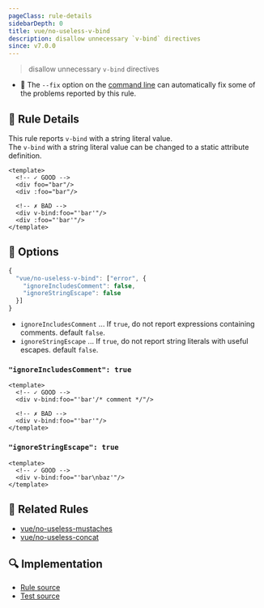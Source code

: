 ```yaml
---
pageClass: rule-details
sidebarDepth: 0
title: vue/no-useless-v-bind
description: disallow unnecessary `v-bind` directives
since: v7.0.0
---
```

> disallow unnecessary `v-bind` directives

- :wrench: The `--fix` option on the [command line](https://eslint.org/docs/user-guide/command-line-interface#fixing-problems) can automatically fix some of the problems reported by this rule.

## :book: Rule Details

This rule reports `v-bind` with a string literal value.  
The `v-bind` with a string literal value can be changed to a static attribute definition.

<eslint-code-block fix :rules="{'vue/no-useless-v-bind': ['error']}">

```vue
<template>
  <!-- ✓ GOOD -->
  <div foo="bar"/>
  <div :foo="bar"/>

  <!-- ✗ BAD -->
  <div v-bind:foo="'bar'"/>
  <div :foo="'bar'"/>
</template>
```

</eslint-code-block>

## :wrench: Options

```js
{
  "vue/no-useless-v-bind": ["error", {
    "ignoreIncludesComment": false,
    "ignoreStringEscape": false
  }]
}
```

- `ignoreIncludesComment` ... If `true`, do not report expressions containing comments. default `false`.
- `ignoreStringEscape` ... If `true`, do not report string literals with useful escapes. default `false`.

### `"ignoreIncludesComment": true`

<eslint-code-block fix :rules="{'vue/no-useless-v-bind': ['error', {ignoreIncludesComment: true}]}">

```vue
<template>
  <!-- ✓ GOOD -->
  <div v-bind:foo="'bar'/* comment */"/>

  <!-- ✗ BAD -->
  <div v-bind:foo="'bar'"/>
</template>
```

</eslint-code-block>

### `"ignoreStringEscape": true`

<eslint-code-block fix :rules="{'vue/no-useless-v-bind': ['error', {ignoreStringEscape: true}]}">

```vue
<template>
  <!-- ✓ GOOD -->
  <div v-bind:foo="'bar\nbaz'"/>
</template>
```

</eslint-code-block>

## :couple: Related Rules

- [vue/no-useless-mustaches]
- [vue/no-useless-concat]

[vue/no-useless-mustaches]: ./no-useless-mustaches.md
[vue/no-useless-concat]: ./no-useless-concat.md

## :mag: Implementation

- [Rule source](https://github.com/vuejs/eslint-plugin-vue/blob/master/lib/rules/no-useless-v-bind.js)
- [Test source](https://github.com/vuejs/eslint-plugin-vue/blob/master/tests/lib/rules/no-useless-v-bind.js)
